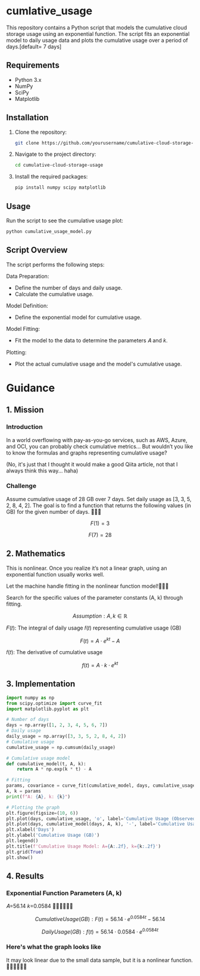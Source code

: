 # cumlative_usage
This repository contains a Python script that models the cumulative cloud storage usage using an exponential function. The script fits an exponential model to daily usage data and plots the cumulative usage over a period of days.[default= 7 days]

## Requirements

- Python 3.x
- NumPy
- SciPy
- Matplotlib

## Installation

1. Clone the repository:
    ```bash
    git clone https://github.com/yourusername/cumulative-cloud-storage-usage.git
    ```
2. Navigate to the project directory:
    ```bash
    cd cumulative-cloud-storage-usage
    ```
3. Install the required packages:
    ```bash
    pip install numpy scipy matplotlib
    ```

## Usage

Run the script to see the cumulative usage plot:

```bash
python cumulative_usage_model.py
```

## Script Overview
The script performs the following steps:

Data Preparation:
- Define the number of days and daily usage.
- Calculate the cumulative usage.

Model Definition:
- Define the exponential model for cumulative usage.

Model Fitting:
- Fit the model to the data to determine the parameters 𝐴 and 𝑘.

Plotting:
- Plot the actual cumulative usage and the model's cumulative usage.

# Guidance 
## 1. Mission
### Introduction
In a world overflowing with pay-as-you-go services, such as AWS, Azure, and OCI, you can probably check cumulative metrics... But wouldn’t you like to know the formulas and graphs representing cumulative usage?

(No, it's just that I thought it would make a good Qiita article, not that I always think this way... haha)

### Challenge
Assume cumulative usage of 28 GB over 7 days.
Set daily usage as [3, 3, 5, 2, 8, 4, 2].
The goal is to find a function that returns the following values (in GB) for the given number of days.
🐎🐎🐎

```math
F(1) = 3
```

```math
F(7) = 28
```

## 2. Mathematics
This is nonlinear. Once you realize it’s not a linear graph, using an exponential function usually works well.

Let the machine handle fitting in the nonlinear function model!🚀🚀🚀

Search for the specific values of the parameter constants (A, k) through fitting.

```math
Assumption: A, k \in \mathbb{R}
```

𝐹(𝑡): The integral of daily usage 𝑓(𝑡) representing cumulative usage (GB)
```math
F(t) = A \cdot e^{kt} - A
```
𝑓(𝑡): The derivative of cumulative usage 
```math
f(t) = A \cdot k \cdot e^{kt}
```

## 3. Implementation
```python
import numpy as np
from scipy.optimize import curve_fit
import matplotlib.pyplot as plt

# Number of days
days = np.array([1, 2, 3, 4, 5, 6, 7])
# Daily usage
daily_usage = np.array([3, 3, 5, 2, 8, 4, 2])
# Cumulative usage
cumulative_usage = np.cumsum(daily_usage)

# Cumulative usage model
def cumulative_model(t, A, k):
    return A * np.exp(k * t) - A

# Fitting
params, covariance = curve_fit(cumulative_model, days, cumulative_usage, p0=[1, 0.1])
A, k = params
print(f"A: {A}, k: {k}")

# Plotting the graph
plt.figure(figsize=(10, 6))
plt.plot(days, cumulative_usage, 'o', label='Cumulative Usage (Observed)')
plt.plot(days, cumulative_model(days, A, k), '-', label='Cumulative Usage (Model)')
plt.xlabel('Days')
plt.ylabel('Cumulative Usage (GB)')
plt.legend()
plt.title(f'Cumulative Usage Model: A={A:.2f}, k={k:.2f}')
plt.grid(True)
plt.show()
```
## 4. Results
### Exponential Function Parameters (A, k)

𝐴=56.14
𝑘=0.0584
👩‍💻👩‍💻👩‍💻

```math
Cumulative Usage (GB): F(t) = 56.14 \cdot e^{0.0584t} - 56.14
```
```math
Daily Usage (GB): f(t) = 56.14 \cdot 0.0584 \cdot e^{0.0584t}
```

### Here's what the graph looks like
It may look linear due to the small data sample, but it is a nonlinear function.
🧑‍💻🧑‍💻🧑‍💻





